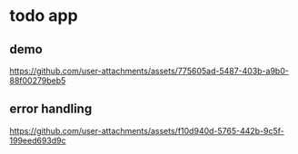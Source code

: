 # todo app
## demo

https://github.com/user-attachments/assets/775605ad-5487-403b-a9b0-88f00279beb5

## error handling

https://github.com/user-attachments/assets/f10d940d-5765-442b-9c5f-199eed693d9c
